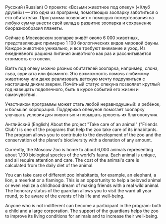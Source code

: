 Русский (Russian)
О проекте:
«Возьми животное под опеку» («Клуб друзей») — это одна из программ, помогающих зоопарку заботиться о его обитателях. Программа позволяет с помощью пожертвования на любую сумму внести свой вклад в развитие зоопарка и сохранение биоразнообразия планеты.

Сейчас в Московском зоопарке живёт около 6 000 животных, представляющих примерно 1 100 биологических видов мировой фауны. Каждое животное уникально, и все требуют внимание и уход. Из ежедневного рациона питания животного как раз и рассчитывается стоимость его опеки.

Взять под опеку можно разных обитателей зоопарка, например, слона, льва, суриката или фламинго. Это возможность помочь любимому животному или даже реализовать детскую мечту подружиться с настоящим диким зверем. Почётный статус опекуна позволяет круглый год навещать подопечного, быть в курсе событий его жизни и самочувствия.

Участником программы может стать любой неравнодушный: и ребёнок, и большая корпорация. Поддержка опекунов помогает зоопарку улучшать условия для животных и повышать уровень их благополучия.

Английский (English)
About the project
"Take care of an animal" ("Friends Club") is one of the programs that help the zoo take care of its inhabitants. The program allows you to contribute to the development of the zoo and the conservation of the planet's biodiversity with a donation of any amount.

Currently, the Moscow Zoo is home to about 6,000 animals representing about 1,100 biological species of the world's fauna. Each animal is unique, and all require attention and care. The cost of the animal's care is calculated from the daily diet of the animal.

You can take care of different zoo inhabitants, for example, an elephant, a lion, a meerkat or a flamingo. This is an opportunity to help a beloved animal or even realize a childhood dream of making friends with a real wild animal. The honorary status of the guardian allows you to visit the ward all year round, to be aware of the events of his life and well-being.

Anyone who is not indifferent can become a participant in the program: both a child and a large corporation. The support of the guardians helps the zoo to improve its living conditions for animals and to increase their well-being.
